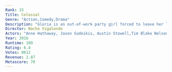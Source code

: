```yaml
---
Rank: 15
Title: Colossal
Genre: "Action,Comedy,Drama"
Description: "Gloria is an out-of-work party girl forced to leave her life in New York City, and move back home. When reports surface that a giant creature is destroying Seoul, she gradually comes to the realization that she is somehow connected to this phenomenon."
Director: Nacho Vigalondo
Actors: "Anne Hathaway, Jason Sudeikis, Austin Stowell,Tim Blake Nelson"
Year: 2016
Runtime: 109
Rating: 6.4
Votes: 8612
Revenue: 2.87
Metascore: 70
---
```



